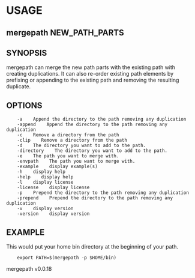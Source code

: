 
# USAGE

## mergepath NEW_PATH_PARTS

## SYNOPSIS

mergepath can merge the new path parts with the existing path with creating duplications.
It can also re-order existing path elements by prefixing or appending to the existing
path and removing the resulting duplicate.

## OPTIONS

```
    -a    Append the directory to the path removing any duplication
    -append    Append the directory to the path removing any duplication
    -c    Remove a directory from the path
    -clip    Remove a directory from the path
    -d    The directory you want to add to the path.
    -directory    The directory you want to add to the path.
    -e    The path you want to merge with.
    -envpath    The path you want to merge with.
    -example    display example(s)
    -h    display help
    -help    display help
    -l    display license
    -license    display license
    -p    Prepend the directory to the path removing any duplication
    -prepend    Prepend the directory to the path removing any duplication
    -v    display version
    -version    display version
```

## EXAMPLE

This would put your home bin directory at the beginning of your path.

```
    export PATH=$(mergepath -p $HOME/bin)
```

mergepath v0.0.18
